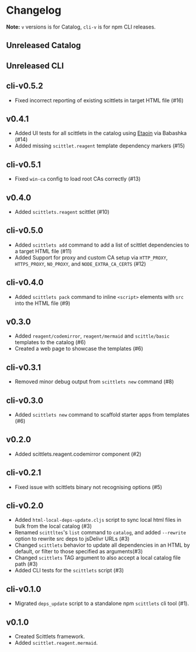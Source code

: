 # Changelog

**Note:** `v` versions is for Catalog, `cli-v` is for npm CLI releases.

## Unreleased Catalog

## Unreleased CLI

## cli-v0.5.2

* Fixed incorrect reporting of existing scittlets in target HTML file (#16)

## v0.4.1

* Added UI tests for all scittlets in the catalog using [Etaoin](https://github.com/clj-commons/etaoin) via Babashka (#14)
* Added missing `scittlet.reagent` template dependency markers (#15)

## cli-v0.5.1

* Fixed `win-ca` config to load root CAs correctly (#13)

## v0.4.0

* Added `scittlets.reagent` scittlet (#10)

## cli-v0.5.0

* Added `scittlets add` command to add a list of scittlet dependencies to a target HTML file (#11)
* Added Support for proxy and custom CA setup via `HTTP_PROXY`, `HTTPS_PROXY`, `NO_PROXY`, and `NODE_EXTRA_CA_CERTS` (#12)

## cli-v0.4.0

* Added `scittlets pack` command to inline `<script>` elements with `src` into the HTML file (#9)

## v0.3.0

* Added `reagent/codemirror`, `reagent/mermaid` and `scittle/basic` templates to the catalog (#6)
* Created a web page to showcase the templates (#6)

## cli-v0.3.1

* Removed minor debug output from `scittlets new` command (#8)

## cli-v0.3.0

* Added `scittlets new` command to scaffold starter apps from templates (#6)

## v0.2.0

* Added scittlets.reagent.codemirror component (#2)

## cli-v0.2.1

* Fixed issue with scittlets binary not recognising options (#5)

## cli-v0.2.0

* Added `html-local-deps-update.cljs` script to sync local html files in bulk from the local catalog (#3)
* Renamed `scittltes`'s `list` command to `catalog`, and added `--rewrite` option to rewrite src deps to jsDelivr URLs (#3)
* Changed `scittlets` behavior to update all dependencies in an HTML by default, or filter to those specified as arguments(#3)
* Changed `scittlets` TAG argument to also accept a local catalog file path (#3)
* Added CLI tests for the `scittlets` script (#3)

## cli-v0.1.0

* Migrated `deps_update` script to a standalone npm `scittlets` cli tool (#1).

## v0.1.0

* Created Scittlets framework.
* Added `scittlet.reagent.mermaid`.
